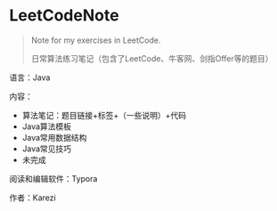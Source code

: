 # LeetCodeNote
> Note for my exercises in LeetCode.
>
> 日常算法练习笔记（包含了LeetCode、牛客网、剑指Offer等的题目）

语言：Java

内容：

- 算法笔记：题目链接+标签+（一些说明）+代码
- Java算法模板
- Java常用数据结构
- Java常见技巧
- 未完成

阅读和编辑软件：Typora

作者：Karezi